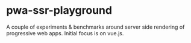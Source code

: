 # pwa-ssr-playground
A couple of experiments &amp; benchmarks around server side rendering of progressive web apps. Initial focus is on vue.js.
